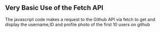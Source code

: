 <h2>Very Basic Use of the Fetch API</h2>
<p>The javascript code makes a request to the Github API via fetch to get and display the username,ID and profile photo of the first 10 users on github</p>
